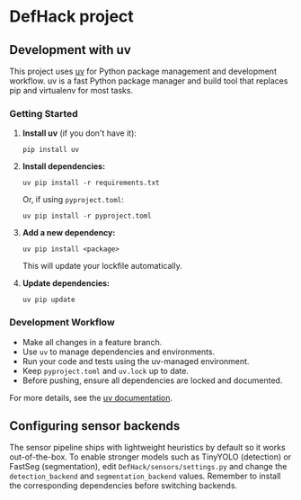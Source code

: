 # DefHack project


## Development with uv

This project uses [uv](https://github.com/astral-sh/uv) for Python package management and development workflow. uv is a fast Python package manager and build tool that replaces pip and virtualenv for most tasks.

### Getting Started

1. **Install uv** (if you don't have it):
	```pwsh
	pip install uv
	```

2. **Install dependencies:**
	```pwsh
	uv pip install -r requirements.txt
	```
	Or, if using `pyproject.toml`:
	```pwsh
	uv pip install -r pyproject.toml
	```

3. **Add a new dependency:**
	```pwsh
	uv pip install <package>
	```
	This will update your lockfile automatically.

4. **Update dependencies:**
	```pwsh
	uv pip update
	```

### Development Workflow

- Make all changes in a feature branch.
- Use `uv` to manage dependencies and environments.
- Run your code and tests using the uv-managed environment.
- Keep `pyproject.toml` and `uv.lock` up to date.
- Before pushing, ensure all dependencies are locked and documented.

For more details, see the [uv documentation](https://github.com/astral-sh/uv).

## Configuring sensor backends

The sensor pipeline ships with lightweight heuristics by default so it works
out-of-the-box.  To enable stronger models such as TinyYOLO (detection) or
FastSeg (segmentation), edit `DefHack/sensors/settings.py` and change the
`detection_backend` and `segmentation_backend` values.  Remember to install the
corresponding dependencies before switching backends.


